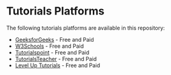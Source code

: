 # Tutorials Platforms

The following tutorials platforms are available in this repository:

- [GeeksforGeeks](https://www.geeksforgeeks.org/) - Free and Paid
- [W3Schools](https://www.w3schools.com/) - Free and Paid
- [Tutorialspoint](https://www.tutorialspoint.com/) - Free and Paid
- [TutorialsTeacher](https://www.tutorialsteacher.com/) - Free and Paid
- [Level Up Tutorials](https://www.levelup.video/) - Free and Paid